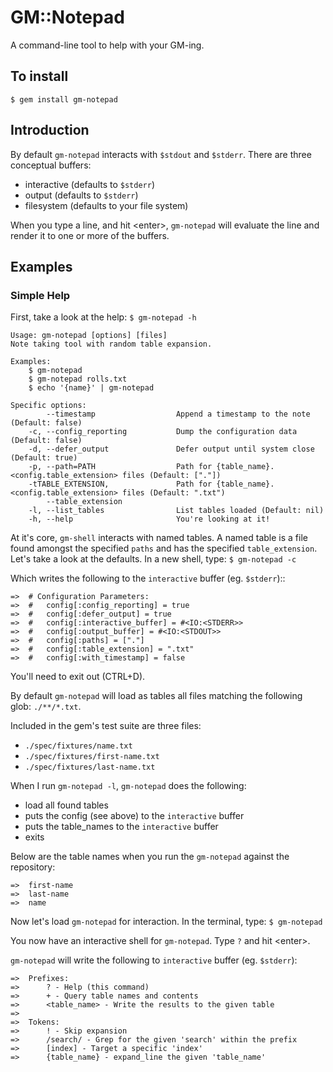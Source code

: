 # GM::Notepad

A command-line tool to help with your GM-ing.

## To install

`$ gem install gm-notepad`

## Introduction

By default `gm-notepad` interacts with `$stdout` and `$stderr`. There are
three conceptual buffers:

* interactive (defaults to `$stderr`)
* output (defaults to `$stderr`)
* filesystem (defaults to your file system)

When you type a line, and hit \<enter\>, `gm-notepad` will evaluate the
line and render it to one or more of the buffers.

## Examples

### Simple Help

First, take a look at the help: `$ gm-notepad -h`

```console
Usage: gm-notepad [options] [files]
Note taking tool with random table expansion.

Examples:
	$ gm-notepad
	$ gm-notepad rolls.txt
	$ echo '{name}' | gm-notepad

Specific options:
        --timestamp                  Append a timestamp to the note (Default: false)
    -c, --config_reporting           Dump the configuration data (Default: false)
    -d, --defer_output               Defer output until system close (Default: true)
    -p, --path=PATH                  Path for {table_name}.<config.table_extension> files (Default: ["."])
    -tTABLE_EXTENSION,               Path for {table_name}.<config.table_extension> files (Default: ".txt")
        --table_extension
    -l, --list_tables                List tables loaded (Default: nil)
    -h, --help                       You're looking at it!
```

At it's core, `gm-shell` interacts with named tables. A named table is a file
found amongst the specified `paths` and has the specified `table_extension`.
Let's take a look at the defaults. In a new shell, type: `$ gm-notepad -c`

Which writes the following to the `interactive` buffer (eg. `$stderr`)::

```console
=>	# Configuration Parameters:
=>	#   config[:config_reporting] = true
=>	#   config[:defer_output] = true
=>	#   config[:interactive_buffer] = #<IO:<STDERR>>
=>	#   config[:output_buffer] = #<IO:<STDOUT>>
=>	#   config[:paths] = ["."]
=>	#   config[:table_extension] = ".txt"
=>	#   config[:with_timestamp] = false
```

You'll need to exit out (CTRL+D).

By default `gm-notepad` will load as tables all files matching the following
glob: `./**/*.txt`.

Included in the gem's test suite are three files:

* `./spec/fixtures/name.txt`
* `./spec/fixtures/first-name.txt`
* `./spec/fixtures/last-name.txt`

When I run `gm-notepad -l`, `gm-notepad` does the following:

* load all found tables
* puts the config (see above) to the `interactive` buffer
* puts the table_names to the `interactive` buffer
* exits

Below are the table names when you run the `gm-notepad` against the
repository:

```console
=>	first-name
=>	last-name
=>	name
```

Now let's load `gm-notepad` for interaction. In the terminal, type:
`$ gm-notepad`

You now have an interactive shell for `gm-notepad`. Type `?` and hit
\<enter\>.

`gm-notepad` will write the following to `interactive` buffer (eg. `$stderr`):

```console
=>	Prefixes:
=>		? - Help (this command)
=>		+ - Query table names and contents
=>		<table_name> - Write the results to the given table
=>
=>	Tokens:
=>		! - Skip expansion
=>		/search/ - Grep for the given 'search' within the prefix
=>		[index] - Target a specific 'index'
=>		{table_name} - expand_line the given 'table_name'
```
